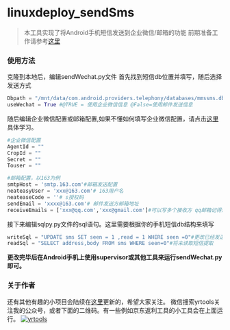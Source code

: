 # linuxdeploy_sendSms

> 本工具实现了将Android手机短信发送到企业微信/邮箱的功能
> 前期准备工作请参考[这里](https://www.yrblog.cn/category/%e7%bc%96%e7%a8%8b/android%e4%b8%8a%e7%9a%84linux/ "这里")

### 使用方法
克隆到本地后，编辑sendWechat.py文件
首先找到短信db位置并填写，随后选择发送方式
```sendWechat.py
Dbpath = "/mnt/data/com.android.providers.telephony/databases/mmssms.db"#数据库地址，记得必须挂载
useWechat = True #@TRUE = 使用企业微信信息 @False=使用邮件发送信息
```
随后编辑企业微信配置或邮箱配置,如果不懂如何填写企业微信配置，请点击[这里](https://www.yrblog.cn/2019/08/21/androidlinux03/ "这里")具体学习。
```sendWechat.py
#企业微信配置
AgentId = ""
CropId = ""
Secret = ""
Touser = ""

#邮箱配置，以163为例
smtpHost = 'smtp.163.com'#邮箱发送配置
neateasyUser = 'xxx@163.com'# 163用户名
neateaseCode = ''# s授权码
sendEmail = 'xxxx@163.com'# 邮件发送方邮箱地址
receiveEmails = ['xxx@qq.com','xxx@gmail.com']#可以写多个接收方 qq邮箱记得添加白名单
```
接下来编辑sqlpy.py文件的sql语句。这里需要根据你的手机短信db结构来填写
```sqlpy.py
writeSql = "UPDATE sms SET seen = 1 ,read = 1 WHERE seen =0"#更改已经发送短信的读取状态
readSql = "SELECT address,body FROM sms WHERE seen=0"#将未读取短信提取
```
**更改完毕后在Android手机上使用supervisor或其他工具来运行sendWechat.py即可。**

### 关于作者
还有其他有趣的小项目会陆续在[这里](https://www.yrblog.cn/ "这里")更新的，希望大家关注。
微信搜索yrtools关注我的公众号，或者下面的二维码。有一些例如京东返利工具的小工具会在上面运行。
[![yrtools](https://www.yrblog.cn/wp-content/uploads/2019/08/%E5%BE%AE%E4%BF%A1%E6%88%AA%E5%9B%BE_20190821220711.png "yrtools")](https://www.yrblog.cn/wp-content/uploads/2019/08/%E5%BE%AE%E4%BF%A1%E6%88%AA%E5%9B%BE_20190821220711.png "yrtools")

